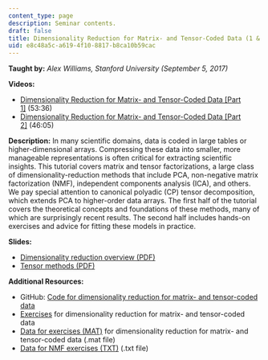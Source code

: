 ```yaml
---
content_type: page
description: Seminar contents.
draft: false
title: Dimensionality Reduction for Matrix- and Tensor-Coded Data (1 & 2)
uid: e8c48a5c-a619-4f10-8817-b8ca10b59cac
---
```

**Taught by:** *Alex Williams, Stanford University (September 5, 2017)*

**Videos:**

- [Dimensionality Reduction for Matrix- and Tensor-Coded Data \[Part 1\]](https://youtu.be/hmmnRF66hOA) (53:36)
- [Dimensionality Reduction for Matrix- and Tensor-Coded Data \[Part 2\]](https://youtu.be/O-YTsSuEFiM) (46:05)

**Description:** In many scientific domains, data is coded in large tables or higher-dimensional arrays. Compressing these data into smaller, more manageable representations is often critical for extracting scientific insights. This tutorial covers matrix and tensor factorizations, a large class of dimensionality-reduction methods that include PCA, non-negative matrix factorization (NMF), independent components analysis (ICA), and others. We pay special attention to canonical polyadic (CP) tensor decomposition, which extends PCA to higher-order data arrays. The first half of the tutorial covers the theoretical concepts and foundations of these methods, many of which are surprisingly recent results. The second half includes hands-on exercises and advice for fitting these models in practice.

**Slides:**

- [Dimensionality reduction overview (PDF)](https://cbmm.mit.edu/sites/default/files/learning-hub/dimensionality-part-i.pdf)
- [Tensor methods (PDF)](https://cbmm.mit.edu/sites/default/files/learning-hub/dimensionality-part-ii.pdf)

**Additional Resources:**

- GitHub: [Code for dimensionality reduction for matrix- and tensor-coded data](https://github.com/ahwillia/mit-tensor)
- [Exercises](https://cbmm.mit.edu/sites/default/files/learning-hub/nmf-exercises.pdf) for dimensionality reduction for matrix- and tensor-coded data
- [Data for exercises (MAT)](https://cbmm.mit.edu/sites/default/files/learning-hub/tensordata.mat) for dimensionality reduction for matrix- and tensor-coded data (.mat file)
- [Data for NMF exercises (TXT)](https://cbmm.mit.edu/sites/default/files/learning-hub/nmfdata.txt) (.txt file)